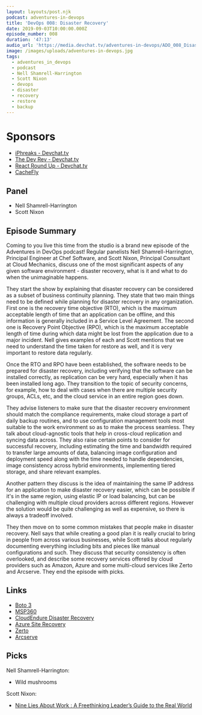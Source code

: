 ```yaml
---
layout: layouts/post.njk
podcast: adventures-in-devops
title: 'DevOps 008: Disaster Recovery'
date: 2019-09-03T10:00:00.000Z
episode_number: 008
duration: '47:13'
audio_url: 'https://media.devchat.tv/adventures-in-devops/ADO_008_Disaster_Recovery.mp3'
image: /images/uploads/adventures-in-devops.jpg
tags:
  - adventures_in_devops
  - podcast
  - Nell Shamrell-Harrington
  - Scott Nixon
  - devops
  - disaster
  - recovery
  - restore
  - backup
---
```

# Sponsors

* [iPhreaks - Devchat.tv](https://devchat.tv/iphreaks/)
* [The Dev Rev - Devchat.tv](https://devchat.tv/dev-rev/)
* [React Round Up - Devchat.tv](https://devchat.tv/react-round-up/)
* [CacheFly
  ](https://www.cachefly.com/)

## Panel

* Nell Shamrell-Harrington
* Scott Nixon

## Episode Summary

Coming to you live this time from the studio is a brand new episode of the Adventures in DevOps podcast! Regular panelists Nell Shamrell-Harrington, Principal Engineer at Chef Software, and Scott Nixon, Principal Consultant at Cloud Mechanics, discuss one of the most significant aspects of any given software environment - disaster recovery, what is it and what to do when the unimaginable happens. 

They start the show by explaining that disaster recovery can be considered as a subset of business continuity planning. They state that two main things need to be defined while planning for disaster recovery in any organization. First one is the recovery time objective (RTO), which is the maximum acceptable length of time that an application can be offline, and this information is generally included in a Service Level Agreement. The second one is Recovery Point Objective (RPO), which is the maximum acceptable length of time during which data might be lost from the application due to a major incident. Nell gives examples of each and Scott mentions that we need to understand the time taken for restore as well, and it is very important to restore data regularly.

Once the RTO and RPO have been established, the software needs to be prepared for disaster recovery, including verifying that the software can be installed correctly, as replication can be very hard, especially when it has been installed long ago. They transition to the topic of security concerns, for example, how to deal with cases when there are multiple security groups, ACLs, etc, and the cloud service in an entire region goes down.

They advise listeners to make sure that the disaster recovery environment should match the compliance requirements, make cloud storage a part of daily backup routines, and to use configuration management tools most suitable to the work environment so as to make the process seamless. They talk about cloud-agnostic tools that help in cross-cloud replication and syncing data across. They also raise certain points to consider for successful recovery, including estimating the time and bandwidth required to transfer large amounts of data, balancing image configuration and deployment speed along with the time needed to handle dependencies, image consistency across hybrid environments, implementing tiered storage, and share relevant examples. 

Another pattern they discuss is the idea of maintaining the same IP address for an application to make disaster recovery easier, which can be possible if it's in the same region, using elastic IP or load balancing, but can be challenging with multiple cloud providers across different regions. However the solution would be quite challenging as well as expensive, so there is always a tradeoff involved. 

They then move on to some common mistakes that people make in disaster recovery. Nell says that while creating a good plan it is really crucial to bring in people from across various businesses, while Scott talks about regularly documenting everything including bits and pieces like manual configurations and such. They discuss that security consistency is often overlooked, and describe some recovery services offered by cloud providers such as Amazon, Azure and some multi-cloud services like Zerto and Arcserve. They end the episode with picks.

## Links

* [Boto 3](https://boto3.amazonaws.com/v1/documentation/api/latest/index.html)
* [MSP360](https://en.wikipedia.org/wiki/MSP360)
* [CloudEndure Disaster Recovery](https://aws.amazon.com/marketplace/pp/B073V2KBXM)
* [Azure Site Recovery](https://azure.microsoft.com/en-in/services/site-recovery/)
* [Zerto](https://www.zerto.com/)
* [Arcserve](https://www.arcserve.com/)

## Picks

Nell Shamrell-Harrington:

* Wild mushrooms

Scott Nixon:

* [Nine Lies About Work : A Freethinking Leader’s Guide to the Real World](https://www.amazon.com/Nine-Lies-about-Work-Freethinking-ebook/dp/B07C3ZT28C)
